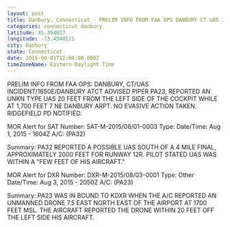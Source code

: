 ```yaml
---
layout: post
title: Danbury, Connecticut - PRELIM INFO FROM FAA OPS DANBURY CT UAS INCIDENT 1650E DANBURY ATCT ADVISED PIPER PA23
categories: connecticut danbury
latitude: 41.394817
longitude: -73.4540111
city: Danbury
state: Connecticut
date: 2015-08-01T12:04:00.000Z
timeZoneName: Eastern Daylight Time
---
```


PRELIM INFO FROM FAA OPS: DANBURY, CT/UAS INCIDENT/1650E/DANBURY ATCT ADVISED PIPER PA23, REPORTED AN UNKN TYPE UAS 20 FEET FROM THE LEFT SIDE OF THE COCKPIT WHILE AT 1,700 FEET 7 NE DANBURY ARPT.  NO EVASIVE ACTION TAKEN.  RIDGEFIELD PD NOTIFIED. 


MOR Alert for SAT
Number: SAT-M-2015/08/01-0003
Type: 
Date/Time: Aug 1, 2015 - 1604Z
A/C: (PA32)

Summary: PA32 REPORTED A POSSIBLE UAS SOUTH OF A 4 MILE FINAL, APPROXIMATELY 2000 FEET FOR RUNWAY 12R. PILOT STATED UAS WAS WITHIN A "FEW FEET OF HIS AIRCRAFT."

MOR Alert for DXR
Number: DXR-M-2015/08/03-0001
Type: Other
Date/Time: Aug 3, 2015 - 2050Z
A/C: (PA23)

Summary: PA23 WAS IN BOUND TO KDXR WHEN THE A/C REPORTED AN UNMANNED DRONE 7.5 EAST NORTH EAST OF THE AIRPORT AT 1700 FEET MSL. THE AIRCRAFT REPORTED THE DRONE WITHIN 20 FEET OFF THE LEFT SIDE HIS AIRCRAFT. 
